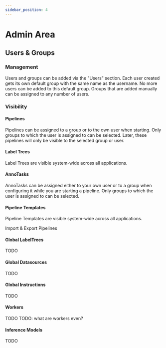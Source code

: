 ```yaml
---
sidebar_position: 4
---
```


# Admin Area

## Users & Groups

### Management

Users and groups can be added via the \"Users\" section. Each user
created gets its own default group with the same name as the username.
No more users can be added to this default group. Groups that are added
manually can be assigned to any number of users.

### Visibility

#### Pipelines

Pipelines can be assigned to a group or to the own user when starting.
Only groups to which the user is assigned to can be selected. Later, these
pipelines will only be visible to the selected group or user.

#### Label Trees

Label Trees are visible system-wide across all applications.

#### AnnoTasks

AnnoTasks can be assigned either to your own user or to a group when
configuring it while you are
starting a pipeline. Only groups to which the user is assigned to can be
selected.

#### Pipeline Templates

Pipeline Templates are visible system-wide across all applications.

Import & Export Pipelines

#### Global LabelTrees

TODO

#### Global Datasources

TODO

#### Global Instructions

TODO

#### Workers

TODO
TODO: what are workers even?

#### Inference Models

TODO
